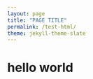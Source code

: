 ```yaml
---
layout: page
title: "PAGE TITLE"
permalink: /test-html/
theme: jekyll-theme-slate
---
```


<h1> hello world </h1>
